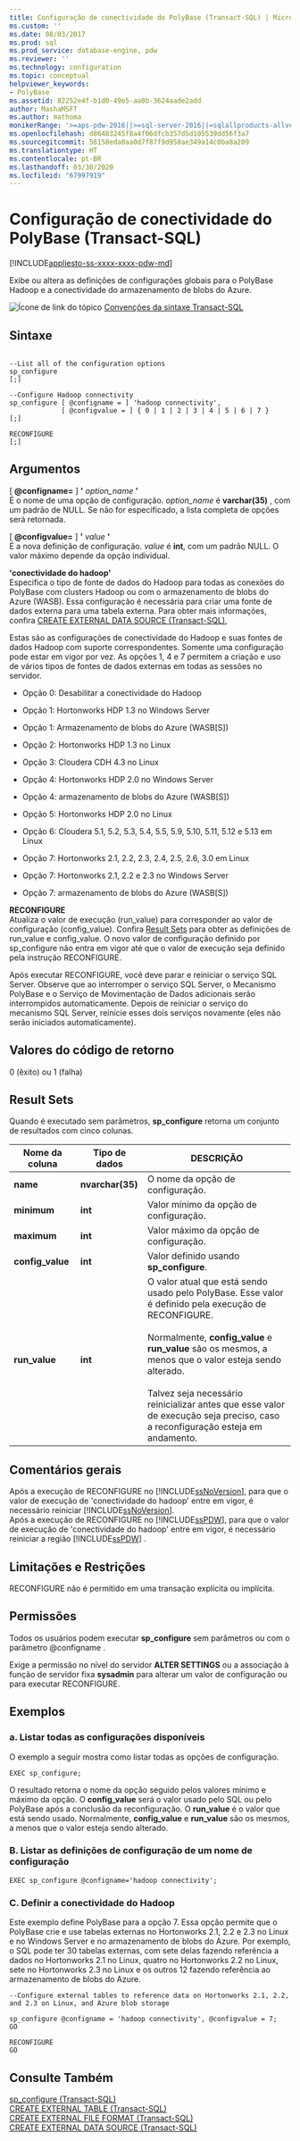 ```yaml
---
title: Configuração de conectividade do PolyBase (Transact-SQL) | Microsoft Docs
ms.custom: ''
ms.date: 08/03/2017
ms.prod: sql
ms.prod_service: database-engine, pdw
ms.reviewer: ''
ms.technology: configuration
ms.topic: conceptual
helpviewer_keywords:
- PolyBase
ms.assetid: 82252e4f-b1d0-49e5-aa0b-3624aade2add
author: MashaMSFT
ms.author: mathoma
monikerRange: '>=aps-pdw-2016||>=sql-server-2016||=sqlallproducts-allversions||>=sql-server-linux-2017'
ms.openlocfilehash: d86483245f8a4f06dfcb357d5d105539dd56f3a7
ms.sourcegitcommit: 58158eda0aa0d7f87f9d958ae349a14c0ba8a209
ms.translationtype: HT
ms.contentlocale: pt-BR
ms.lasthandoff: 03/30/2020
ms.locfileid: "67997919"
---
```

# <a name="polybase-connectivity-configuration-transact-sql"></a>Configuração de conectividade do PolyBase (Transact-SQL)
[!INCLUDE[appliesto-ss-xxxx-xxxx-pdw-md](../../includes/appliesto-ss-xxxx-xxxx-pdw-md.md)]

  Exibe ou altera as definições de configurações globais para o PolyBase Hadoop e a conectividade do armazenamento de blobs do Azure.
  
 ![Ícone de link do tópico](../../database-engine/configure-windows/media/topic-link.gif "Ícone de link do tópico") [Convenções da sintaxe Transact-SQL](../../t-sql/language-elements/transact-sql-syntax-conventions-transact-sql.md)  
  
## <a name="syntax"></a>Sintaxe  
  
```  
  
--List all of the configuration options  
sp_configure  
[;]  
  
--Configure Hadoop connectivity  
sp_configure [ @configname = ] 'hadoop connectivity',  
             [ @configvalue = ] { 0 | 1 | 2 | 3 | 4 | 5 | 6 | 7 }  
[;]  
  
RECONFIGURE  
[;]  
```  
  
## <a name="arguments"></a>Argumentos  
 [ **@configname=** ] **'** _option\_name_ **'**  
 É o nome de uma opção de configuração. *option_name* é **varchar(35)** , com um padrão de NULL. Se não for especificado, a lista completa de opções será retornada.  
  
 [ **@configvalue=** ] **'** _value_ **'**  
 É a nova definição de configuração. *value* é **int**, com um padrão NULL. O valor máximo depende da opção individual.  
  
 **'conectividade do hadoop'**  
 Especifica o tipo de fonte de dados do Hadoop para todas as conexões do PolyBase com clusters Hadoop ou com o armazenamento de blobs do Azure (WASB). Essa configuração é necessária para criar uma fonte de dados externa para uma tabela externa. Para obter mais informações, confira [CREATE EXTERNAL DATA SOURCE (Transact-SQL)](../../t-sql/statements/create-external-data-source-transact-sql.md),  
  
 Estas são as configurações de conectividade do Hadoop e suas fontes de dados Hadoop com suporte correspondentes. Somente uma configuração pode estar em vigor por vez. As opções 1, 4 e 7 permitem a criação e uso de vários tipos de fontes de dados externas em todas as sessões no servidor.  
  
-   Opção 0: Desabilitar a conectividade do Hadoop  
  
-   Opção 1: Hortonworks HDP 1.3 no Windows Server  
  
-   Opção 1: Armazenamento de blobs do Azure (WASB[S])  
  
-   Opção 2: Hortonworks HDP 1.3 no Linux  
  
-   Opção 3: Cloudera CDH 4.3 no Linux  
  
-   Opção 4: Hortonworks HDP 2.0 no Windows Server  
  
-   Opção 4: armazenamento de blobs do Azure (WASB[S])  
  
-   Opção 5: Hortonworks HDP 2.0 no Linux  
  
-   Opção 6: Cloudera 5.1, 5.2, 5.3, 5.4, 5.5, 5.9, 5.10, 5.11, 5.12 e 5.13 em Linux  
  
-   Opção 7: Hortonworks 2.1, 2.2, 2.3, 2.4, 2.5, 2.6, 3.0 em Linux  
  
-   Opção 7: Hortonworks 2.1, 2.2 e 2.3 no Windows Server  
  
-   Opção 7: armazenamento de blobs do Azure (WASB[S])  
  
 **RECONFIGURE**  
 Atualiza o valor de execução (run_value) para corresponder ao valor de configuração (config_value). Confira [Result Sets](#ResultSets) para obter as definições de run_value e config_value. O novo valor de configuração definido por sp_configure não entra em vigor até que o valor de execução seja definido pela instrução RECONFIGURE.  
  
 Após executar RECONFIGURE, você deve parar e reiniciar o serviço SQL Server. Observe que ao interromper o serviço SQL Server, o Mecanismo PolyBase e o Serviço de Movimentação de Dados adicionais serão interrompidos automaticamente. Depois de reiniciar o serviço do mecanismo SQL Server, reinicie esses dois serviços novamente (eles não serão iniciados automaticamente).  
  
## <a name="return-code-values"></a>Valores do código de retorno  
 0 (êxito) ou 1 (falha)  
  
##  <a name="result-sets"></a><a name="ResultSets"></a> Result Sets  
 Quando é executado sem parâmetros, **sp_configure** retorna um conjunto de resultados com cinco colunas.  
  
|Nome da coluna|Tipo de dados|DESCRIÇÃO|  
|-----------------|---------------|-----------------|  
|**name**|**nvarchar(35)**|O nome da opção de configuração.|  
|**minimum**|**int**|Valor mínimo da opção de configuração.|  
|**maximum**|**int**|Valor máximo da opção de configuração.|  
|**config_value**|**int**|Valor definido usando **sp_configure**.|  
|**run_value**|**int**|O valor atual que está sendo usado pelo PolyBase. Esse valor é definido pela execução de RECONFIGURE.<br /><br /> Normalmente, **config_value** e **run_value** são os mesmos, a menos que o valor esteja sendo alterado.<br /><br /> Talvez seja necessário reinicializar antes que esse valor de execução seja preciso, caso a reconfiguração esteja em andamento.|  
  
## <a name="general-remarks"></a>Comentários gerais  
 Após a execução de RECONFIGURE no [!INCLUDE[ssNoVersion](../../includes/ssnoversion-md.md)], para que o valor de execução de 'conectividade do hadoop' entre em vigor, é necessário reiniciar [!INCLUDE[ssNoVersion](../../includes/ssnoversion-md.md)].  
Após a execução de RECONFIGURE no [!INCLUDE[ssPDW](../../includes/sspdw-md.md)], para que o valor de execução de 'conectividade do hadoop' entre em vigor, é necessário reiniciar a região [!INCLUDE[ssPDW](../../includes/sspdw-md.md)] .  
  
## <a name="limitations-and-restrictions"></a>Limitações e Restrições  
 RECONFIGURE não é permitido em uma transação explícita ou implícita.  
  
## <a name="permissions"></a>Permissões  
 Todos os usuários podem executar **sp_configure** sem parâmetros ou com o parâmetro @configname .  
  
 Exige a permissão no nível do servidor **ALTER SETTINGS** ou a associação à função de servidor fixa **sysadmin** para alterar um valor de configuração ou para executar RECONFIGURE.  
  
## <a name="examples"></a>Exemplos  
  
### <a name="a-list-all-available-configuration-settings"></a>a. Listar todas as configurações disponíveis  
 O exemplo a seguir mostra como listar todas as opções de configuração.  
  
```  
EXEC sp_configure;  
```  
  
 O resultado retorna o nome da opção seguido pelos valores mínimo e máximo da opção. O **config_value** será o valor usado pelo SQL ou pelo PolyBase após a conclusão da reconfiguração. O **run_value** é o valor que está sendo usado. Normalmente, **config_value** e **run_value** são os mesmos, a menos que o valor esteja sendo alterado.  
  
### <a name="b-list-the-configuration-settings-for-one-configuration-name"></a>B. Listar as definições de configuração de um nome de configuração  
  
```  
EXEC sp_configure @configname='hadoop connectivity';  
```  
  
### <a name="c-set-hadoop-connectivity"></a>C. Definir a conectividade do Hadoop  
 Este exemplo define PolyBase para a opção 7. Essa opção permite que o PolyBase crie e use tabelas externas no Hortonworks 2.1, 2.2 e 2.3 no Linux e no Windows Server e no armazenamento de blobs do Azure. Por exemplo, o SQL pode ter 30 tabelas externas, com sete delas fazendo referência a dados no Hortonworks 2.1 no Linux, quatro no Hortonworks 2.2 no Linux, sete no Hortonworks 2.3 no Linux e os outros 12 fazendo referência ao armazenamento de blobs do Azure.  
  
```  
--Configure external tables to reference data on Hortonworks 2.1, 2.2, and 2.3 on Linux, and Azure blob storage  
  
sp_configure @configname = 'hadoop connectivity', @configvalue = 7;  
GO  
  
RECONFIGURE  
GO  
```  
  
## <a name="see-also"></a>Consulte Também  
 [sp_configure &#40;Transact-SQL&#41;](../../relational-databases/system-stored-procedures/sp-configure-transact-sql.md)   
 [CREATE EXTERNAL TABLE &#40;Transact-SQL&#41;](../../t-sql/statements/create-external-table-transact-sql.md)   
 [CREATE EXTERNAL FILE FORMAT &#40;Transact-SQL&#41;](../../t-sql/statements/create-external-file-format-transact-sql.md)   
 [CREATE EXTERNAL DATA SOURCE &#40;Transact-SQL&#41;](../../t-sql/statements/create-external-data-source-transact-sql.md)  
  
  
